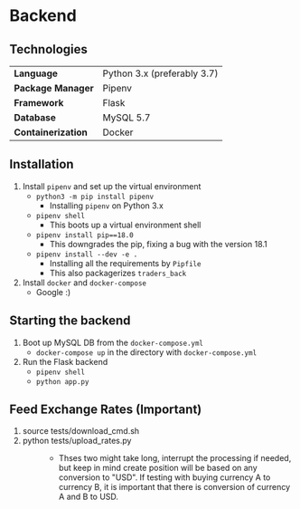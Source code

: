 # Backend

## Technologies
|                       |                             |
| :--                   | :--                         |
| **Language**          | Python 3.x (preferably 3.7) |
| **Package Manager**   | Pipenv                      |
| **Framework**         | Flask                       |
| **Database**          | MySQL 5.7                   |
| **Containerization**  | Docker                      |

## Installation
1. Install `pipenv` and set up the virtual environment
    - `python3 -m pip install pipenv`
        - Installing `pipenv` on Python 3.x
    - `pipenv shell`
        - This boots up a virtual environment shell
    - `pipenv install pip==18.0`
        - This downgrades the pip, fixing a bug with the version 18.1
    - `pipenv install --dev -e .`
        - Installing all the requirements by `Pipfile`
        - This also packagerizes `traders_back`
2. Install `docker` and `docker-compose`
    - Google :)

## Starting the backend
1. Boot up MySQL DB from the `docker-compose.yml`
    - `docker-compose up` in the directory with `docker-compose.yml`
2. Run the Flask backend
    - `pipenv shell`
    - `python app.py`


## Feed Exchange Rates (Important)
1. source tests/download_cmd.sh
2. python tests/upload_rates.py <Dir to the downloaded foler>
    - Thses two might take long, interrupt the processing if needed, but keep in mind create position will be based on any conversion to "USD". If testing with buying currency A to currency B, it is important that there is conversion of currency A and B to USD.
